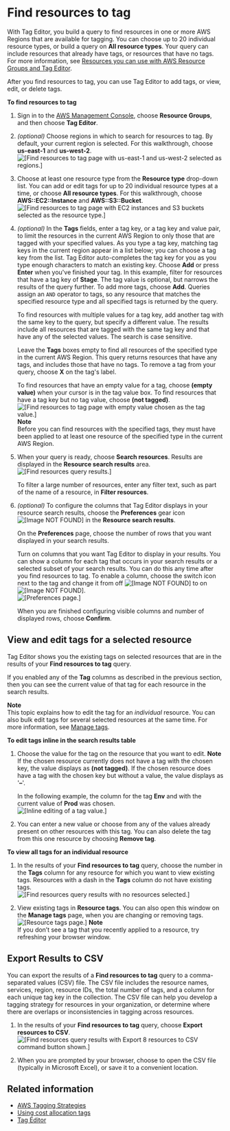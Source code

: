 # Find resources to tag<a name="find-resources-to-tag"></a>

With Tag Editor, you build a query to find resources in one or more AWS Regions that are available for tagging\. You can choose up to 20 individual resource types, or build a query on **All resource types**\. Your query can include resources that already have tags, or resources that have no tags\. For more information, see [Resources you can use with AWS Resource Groups and Tag Editor](supported-resources.md)\.

After you find resources to tag, you can use Tag Editor to add tags, or view, edit, or delete tags\.

**To find resources to tag**

1. Sign in to the [AWS Management Console](https://console.aws.amazon.com/console/home), choose **Resource Groups**, and then choose **Tag Editor**\.

1. *\(optional\)* Choose regions in which to search for resources to tag\. By default, your current region is selected\. For this walkthrough, choose **us\-east\-1** and **us\-west\-2**\.  
![\[Find resources to tag page with us-east-1 and us-west-2 selected as regions.\]](http://docs.aws.amazon.com/ARG/latest/userguide/images/te_findresources_regions.png)

1. Choose at least one resource type from the **Resource type** drop\-down list\. You can add or edit tags for up to 20 individual resource types at a time, or choose **All resource types**\. For this walkthrough, choose **AWS::EC2::Instance** and **AWS::S3::Bucket**\.  
![\[Find resources to tag page with EC2 instances and S3 buckets selected as the resource type.\]](http://docs.aws.amazon.com/ARG/latest/userguide/images/te_findresource.png)

1. *\(optional\)* In the **Tags** fields, enter a tag key, or a tag key and value pair, to limit the resources in the current AWS Region to only those that are tagged with your specified values\. As you type a tag key, matching tag keys in the current region appear in a list below; you can choose a tag key from the list\. Tag Editor auto\-completes the tag key for you as you type enough characters to match an existing key\. Choose **Add** or press **Enter** when you've finished your tag\. In this example, filter for resources that have a tag key of **Stage**\. The tag value is optional, but narrows the results of the query further\. To add more tags, choose **Add**\. Queries assign an `AND` operator to tags, so any resource that matches the specified resource type and all specified tags is returned by the query\.

   To find resources with multiple values for a tag key, add another tag with the same key to the query, but specify a different value\. The results include all resources that are tagged with the same tag key and that have any of the selected values\. The search is case sensitive\.

   Leave the **Tags** boxes empty to find all resources of the specified type in the current AWS Region\. This query returns resources that have any tags, and includes those that have no tags\. To remove a tag from your query, choose **X** on the tag's label\.

   To find resources that have an empty value for a tag, choose **\(empty value\)** when your cursor is in the tag value box\. To find resources that have a tag key but no tag value, choose **\(not tagged\)**\.  
![\[Find resources to tag page with empty value chosen as the tag value.\]](http://docs.aws.amazon.com/ARG/latest/userguide/images/te_findresource_emptyvalue.png)
**Note**  
Before you can find resources with the specified tags, they must have been applied to at least one resource of the specified type in the current AWS Region\.

1. When your query is ready, choose **Search resources**\. Results are displayed in the **Resource search results** area\.  
![\[Find resources query results.\]](http://docs.aws.amazon.com/ARG/latest/userguide/images/te_findresources_results.png)

   To filter a large number of resources, enter any filter text, such as part of the name of a resource, in **Filter resources**\.

1. *\(optional\)* To configure the columns that Tag Editor displays in your resource search results, choose the **Preferences** gear icon ![\[Image NOT FOUND\]](http://docs.aws.amazon.com/ARG/latest/userguide/images/gearicon.png) in the **Resource search results**\.

   On the **Preferences** page, choose the number of rows that you want displayed in your search results\.

   Turn on columns that you want Tag Editor to display in your results\. You can show a column for each tag that occurs in your search results or a selected subset of your search results\. You can do this any time after you find resources to tag\. To enable a column, choose the switch icon next to the tag and change it from off ![\[Image NOT FOUND\]](http://docs.aws.amazon.com/ARG/latest/userguide/images/switch-off.png) to on ![\[Image NOT FOUND\]](http://docs.aws.amazon.com/ARG/latest/userguide/images/switch-on.png)\.  
![\[Preferences page.\]](http://docs.aws.amazon.com/ARG/latest/userguide/images/te_findresources_preferences.png)

   When you are finished configuring visible columns and number of displayed rows, choose **Confirm**\.

## View and edit tags for a selected resource<a name="tagging-resources-view"></a>

Tag Editor shows you the existing tags on selected resources that are in the results of your **Find resources to tag** query\. 

If you enabled any of the **Tag** columns as described in the previous section, then you can see the current value of that tag for each resource in the search results\.

**Note**  
This topic explains how to edit the tag for an *individual* resource\. You can also bulk edit tags for several selected resources at the same time\. For more information, see [Manage tags](tagging-resources.md)\.

**To edit tags inline in the search results table**

1. Choose the value for the tag on the resource that you want to edit\. 
**Note**  
If the chosen resource currently does not have a tag with the chosen key, the value displays as **\(not tagged\)**\.
If the chosen resource does have a tag with the chosen key but without a value, the value displays as '**–**'\. 

   In the following example, the column for the tag **Env** and with the current value of **Prod** was chosen\.  
![\[Inline editing of a tag value.\]](http://docs.aws.amazon.com/ARG/latest/userguide/images/te-inline-edit.png)

1. You can enter a new value or choose from any of the values already present on other resources with this tag\. You can also delete the tag from this one resource by choosing **Remove tag**\.

**To view all tags for an individual resource**

1. In the results of your **Find resources to tag** query, choose the number in the **Tags** column for any resource for which you want to view existing tags\. Resources with a dash in the **Tags** column do not have existing tags\.  
![\[Find resources query results with no resources selected.\]](http://docs.aws.amazon.com/ARG/latest/userguide/images/te_view_tags_query.png)

1. View existing tags in **Resource tags**\. You can also open this window on the **Manage tags** page, when you are changing or removing tags\.  
![\[Resource tags page.\]](http://docs.aws.amazon.com/ARG/latest/userguide/images/te_view_tags.png)
**Note**  
If you don’t see a tag that you recently applied to a resource, try refreshing your browser window\.

## Export Results to CSV<a name="tagging-resources-csv"></a>

You can export the results of a **Find resources to tag** query to a comma\-separated values \(CSV\) file\. The CSV file includes the resource names, services, region, resource IDs, the total number of tags, and a column for each unique tag key in the collection\. The CSV file can help you develop a tagging strategy for resources in your organization, or determine where there are overlaps or inconsistencies in tagging across resources\.

1. In the results of your **Find resources to tag** query, choose **Export resources to CSV**\.  
![\[Find resources query results with Export 8 resources to CSV command button shown.\]](http://docs.aws.amazon.com/ARG/latest/userguide/images/te_view_tags_query.png)

1. When you are prompted by your browser, choose to open the CSV file \(typically in Microsoft Excel\), or save it to a convenient location\.

## Related information<a name="related-info-finding-resources"></a>
+ [AWS Tagging Strategies](http://aws.amazon.com/answers/account-management/aws-tagging-strategies/)
+ [Using cost allocation tags](https://docs.aws.amazon.com/awsaccountbilling/latest/aboutv2/cost-alloc-tags.html#allocation-what)
+ [Tag Editor](tag-editor.md)
